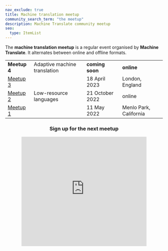```yaml
---
nav_exclude: true
title: Machine translation meetup
community_search_term: "the meetup"
description: Machine Translate community meetup
seo:
  type: ItemList
---
```


The **machine translation meetup** is a regular event organised by **Machine Translate**.
It alternates between online and offline formats.

|     |     |     |     |
| --- | --- | --- | --- |
| **Meetup 4** | Adaptive machine translation | **coming soon** | **online** |
| [Meetup 3](/events/machine-translation-meetup-3.md) | | 18 April 2023 | London, England | 
| [Meetup 2](/events/machine-translation-meetup-2.md) | Low-resource languages | 21 October 2022 | online |
| [Meetup 1](/events/machine-translation-meetup-1.md) | | 11 May 2022 | Menlo Park, California |

<center>
  <h3>Sign up for the next meetup</h3>
  <iframe
    style="width: 400px; height: 350px; border: none;"
    src="https://cdn.forms-content-1.sg-form.com/6aac1965-352f-11ee-b73f-c6a4e250074b"/>
</center>
